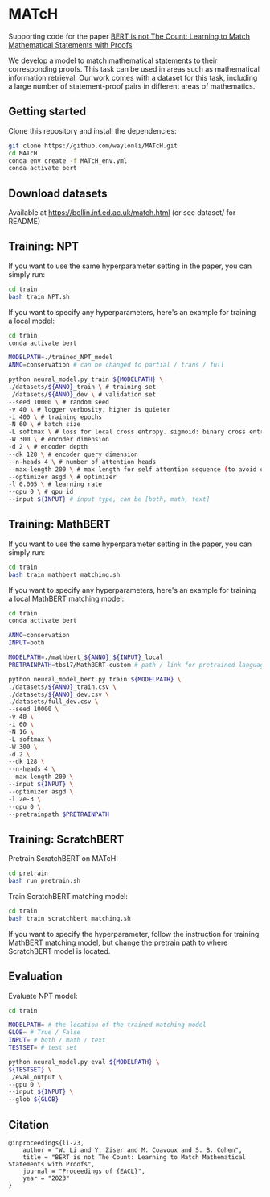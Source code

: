# MATcH

Supporting code for the paper [BERT is not The Count: Learning to Match Mathematical Statements with Proofs](https://homepages.inf.ed.ac.uk/scohen/eacl23match.pdf)

We develop a model to match mathematical statements to their corresponding proofs. This task can be used in areas such as mathematical information retrieval. Our work comes with a dataset for this task, including a large number of statement-proof pairs in different areas of mathematics.

## Getting started

Clone this repository and install the dependencies:

```bash
git clone https://github.com/waylonli/MATcH.git
cd MATcH
conda env create -f MATcH_env.yml
conda activate bert
```

## Download datasets

Available at https://bollin.inf.ed.ac.uk/match.html (or see dataset/ for README)

## Training: NPT

If you want to use the same hyperparameter setting in the paper, you can simply run:

```bash
cd train
bash train_NPT.sh
```

If you want to specify any hyperparameters, here's an example for training a local model:

```bash
cd train
conda activate bert

MODELPATH=./trained_NPT_model
ANNO=conservation # can be changed to partial / trans / full

python neural_model.py train ${MODELPATH} \
./datasets/${ANNO}_train \ # training set
./datasets/${ANNO}_dev \ # validation set
--seed 10000 \ # random seed
-v 40 \ # logger verbosity, higher is quieter
-i 400 \ # training epochs
-N 60 \ # batch size
-L softmax \ # loss for local cross entropy. sigmoid: binary cross entropy
-W 300 \ # encoder dimension
-d 2 \ # encoder depth
--dk 128 \ # encoder query dimension
--n-heads 4 \ # number of attention heads
--max-length 200 \ # max length for self attention sequence (to avoid out of memory errors)
--optimizer asgd \ # optimizer
-l 0.005 \ # learning rate
--gpu 0 \ # gpu id
--input ${INPUT} # input type, can be [both, math, text]
```

## Training: MathBERT

If you want to use the same hyperparameter setting in the paper, you can simply run:

```bash
cd train
bash train_mathbert_matching.sh
```

If you want to specify any hyperparameters, here's an example for training a local MathBERT matching model:

```bash
cd train
conda activate bert

ANNO=conservation
INPUT=both

MODELPATH=./mathbert_${ANNO}_${INPUT}_local
PRETRAINPATH=tbs17/MathBERT-custom # path / link for pretrained language model

python neural_model_bert.py train ${MODELPATH} \
./datasets/${ANNO}_train.csv \
./datasets/${ANNO}_dev.csv \
./datasets/full_dev.csv \
--seed 10000 \
-v 40 \
-i 60 \
-N 16 \
-L softmax \
-W 300 \
-d 2 \
--dk 128 \
--n-heads 4 \
--max-length 200 \
--input ${INPUT} \
--optimizer asgd \
-l 2e-3 \
--gpu 0 \
--pretrainpath $PRETRAINPATH
```

## Training: ScratchBERT

Pretrain ScratchBERT on MATcH:

```bash
cd pretrain
bash run_pretrain.sh
```

Train ScratchBERT matching model:

```bash
cd train
bash train_scratchbert_matching.sh
```

If you want to specify the hyperparameter, follow the instruction for training MathBERT matching model, but change the pretrain path to where ScratchBERT model is located.

## Evaluation

Evaluate NPT model:

```bash
cd train

MODELPATH= # the location of the trained matching model
GLOB= # True / False
INPUT= # both / math / text
TESTSET= # test set

python neural_model.py eval ${MODELPATH} \
${TESTSET} \
./eval_output \
--gpu 0 \
--input ${INPUT} \
--glob ${GLOB}
```

## Citation

```
@inproceedings{li-23,
    author = "W. Li and Y. Ziser and M. Coavoux and S. B. Cohen",
    title = "BERT is not The Count: Learning to Match Mathematical Statements with Proofs",
    journal = "Proceedings of {EACL}",
    year = "2023"
}
```



